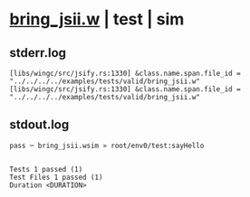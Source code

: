 # [bring_jsii.w](../../../../../examples/tests/valid/bring_jsii.w) | test | sim

## stderr.log
```log
[libs/wingc/src/jsify.rs:1330] &class.name.span.file_id = "../../../../examples/tests/valid/bring_jsii.w"
[libs/wingc/src/jsify.rs:1330] &class.name.span.file_id = "../../../../examples/tests/valid/bring_jsii.w"
```

## stdout.log
```log
pass ─ bring_jsii.wsim » root/env0/test:sayHello
 
 
Tests 1 passed (1)
Test Files 1 passed (1)
Duration <DURATION>
```


